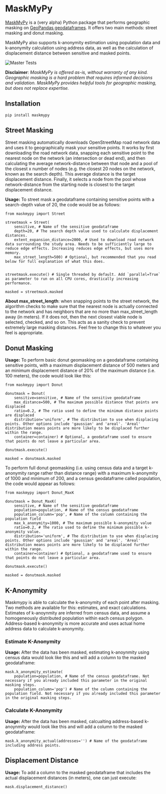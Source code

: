 # MaskMyPy

[MaskMyPy](https://github.com/TheTinHat/MaskMyPy) is a (very alpha) Python package that performs geographic masking on [GeoPandas geodataframes](http://geopandas.org/data_structures.html). It offers two main methods: street masking and donut masking.

MaskMyPy also supports k-anonymity estimation using population data and k-anonymity calculation using address data, as well as the calculation of displacement distance between sensitive and masked points.

![Master Tests](https://img.shields.io/github/checks-status/TheTinHat/maskmyxyz/master)

**Disclaimer**: *MaskMyPy is offered as-is, without warranty of any kind. Geographic masking is a hard problem that requires informed decisions and validation. MaskMyPy provides helpful tools for geographic masking, but does not replace expertise.*

## Installation
```
pip install maskmypy
```

## Street Masking
Street masking automatically downloads OpenStreetMap road network data and uses it to geographically mask your sensitive points. It works by first downloading the road network data, snapping each sensitive point to the nearest node on the network (an intersection or dead end), and then calculating the average network-distance between that node and a pool of the closest x number of nodes (e.g. the closest 20 nodes on the network, known as the search depth). This average distance is the target displacement distance. Finally, it selects a node from the pool whose network-distance from the starting node is closest to the target displacement distance.

**Usage:** To street mask a geodataframe containing sensitive points with a search-depth value of 20, the code would be as follows:

```
from maskmypy import Street

streetmask = Street(
    sensitive, # Name of the sensitive geodataframe
    depth=20, # The search depth value used to calculate displacement distances.
    extent_expansion_distance=2000, # Used to download road network data surrounding the study area. Needs to be sufficiently large to reduce edge effects. Increasing reduces edge effects, but uses more memory.
    max_street_length=500) # Optional, but recommended that you read below for full explanation of what this does.


streetmask.execute() # Single threaded by default. Add `parallel=True` as parameter to run on all CPU cores, drastically increasing performance.

masked = streetmask.masked
```

**About max_street_length**: when snapping points to the street network, the algorithm checks to make sure that the nearest node is actually connected to the network and has neighbors that are no more than max_street_length away (in meters). If it does not, then the next closest viable node is selected, checked, and so on. This acts as a sanity check to prevent extremely large masking distances. Feel free to change this to whatever you feel is appropriate.



## Donut Masking

**Usage:**
To perform basic donut geomasking on a geodataframe containing sensitive points, with a maximum displacement distance of 500 meters and an minimum displacement distance of 20% of the maximum distance (i.e. 100 meters), the code would look like this:

```
from maskmypy import Donut

donutmask = Donut(
    sensitive=sensitive, # Name of the sensitive geodataframe
    max_distance=500, # The maximum possible distance that points are displaced
    ratio=0.2, # The ratio used to define the minimum distance points are displaced
    distribution='uniform', # The distribution to use when displacing points. Other options include 'gaussian' and 'areal'. 'Areal' distribution means points are more likely to be displaced further within the range.
    container=container) # Optional, a geodataframe used to ensure that points do not leave a particular area.

donutmask.execute()

masked = donutmask.masked
```

To perform full donut geomasking (i.e. using census data and a target k-anonymity range rather than distance range) with a maximum k-anonymity of 1000 and minimum of 200, and a census geodataframe called population, the code would appear as follows:

```
from maskmypy import Donut_MaxK

donutmask = Donut_MaxK(
    sensitive, # Name of the sensitive geodataframe
    population=population, # Name of the census geodataframe
    population_column='pop', # Name of the column containing the population field
    max_k_anonymity=1000, # The maximum possible k-anonymity value
    ratio=0.2, # The ratio used to define the minimum possible k-anonymity value.
    distribution='uniform', # The distribution to use when displacing points. Other options include 'gaussian' and 'areal'. 'Areal' distribution means points are more likely to be displaced further within the range.
    container=container) # Optional, a geodataframe used to ensure that points do not leave a particular area.

donutmask.execute()

masked = donutmask.masked
```


## K-Anonymity
Maskmypy is able to calculate the k-anonymity of each point after masking. Two methods are available for this: estimates, and exact calculations. Estimates of k-anoynmity are inferred from census data, and assume a homogeneously distributed population within each census polygon. Address-based k-anonymity is more accurate and uses actual home address data to calculate k-anonymity.

### Estimate K-Anonymity
**Usage:**
After the data has been masked, estimating k-anoynmity using census data would look like this and will add a column to the masked geodataframe:
```
mask.k_anonymity_estimate(
    population=population, # Name of the census geodataframe. Not necessary if you already included this parameter in the original masking steps.
    population_column='pop') # Name of the column containing the population field. Not necessary if you already included this parameter in the original masking steps.
```

### Calculate K-Anonymity
**Usage:**
After the data has been masked, calcualting address-based k-anoynmity would look like this and will add a column to the masked geodataframe:
```
mask.k_anonymity_actual(addresses='') # Name of the geodataframe including address points.
```

## Displacement Distance
**Usage:**
To add a column to the masked geodataframe that includes the actual displacement distances (in meters), one can just execute:
```
mask.displacement_distance()
```
